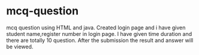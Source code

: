 # mcq-question
mcq question using HTML and java.
Created login page and i have given student name,register number in login page. 
I have given time duration and there are totally 10 question.
After the submission the result and answer will be viewed.
